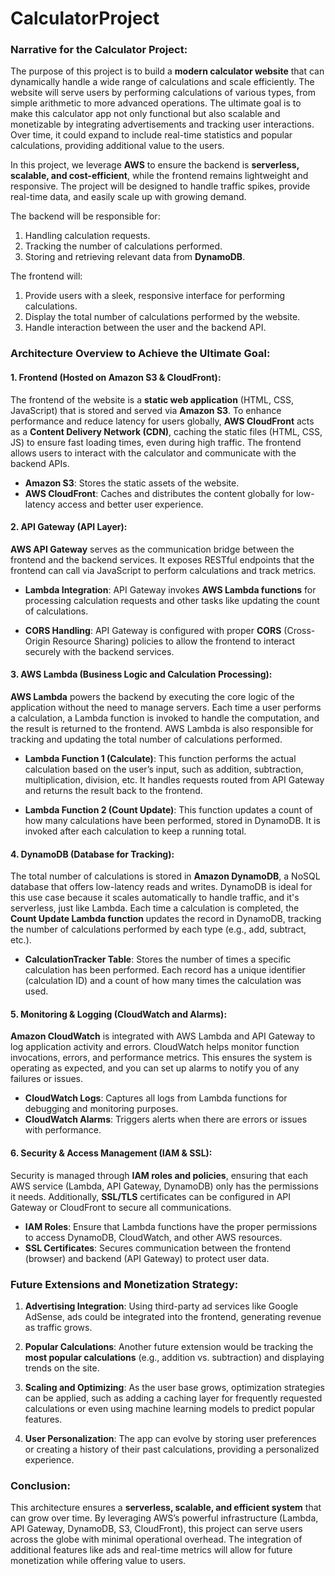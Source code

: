# CalculatorProject

### **Narrative for the Calculator Project:**

The purpose of this project is to build a **modern calculator website** that can dynamically handle a wide range of calculations and scale efficiently. The website will serve users by performing calculations of various types, from simple arithmetic to more advanced operations. The ultimate goal is to make this calculator app not only functional but also scalable and monetizable by integrating advertisements and tracking user interactions. Over time, it could expand to include real-time statistics and popular calculations, providing additional value to the users.

In this project, we leverage **AWS** to ensure the backend is **serverless, scalable, and cost-efficient**, while the frontend remains lightweight and responsive. The project will be designed to handle traffic spikes, provide real-time data, and easily scale up with growing demand.

The backend will be responsible for:
1. Handling calculation requests.
2. Tracking the number of calculations performed.
3. Storing and retrieving relevant data from **DynamoDB**.

The frontend will:
1. Provide users with a sleek, responsive interface for performing calculations.
2. Display the total number of calculations performed by the website.
3. Handle interaction between the user and the backend API.

### **Architecture Overview to Achieve the Ultimate Goal:**

#### **1. Frontend (Hosted on Amazon S3 & CloudFront):**
The frontend of the website is a **static web application** (HTML, CSS, JavaScript) that is stored and served via **Amazon S3**. To enhance performance and reduce latency for users globally, **AWS CloudFront** acts as a **Content Delivery Network (CDN)**, caching the static files (HTML, CSS, JS) to ensure fast loading times, even during high traffic. The frontend allows users to interact with the calculator and communicate with the backend APIs.

- **Amazon S3**: Stores the static assets of the website.
- **AWS CloudFront**: Caches and distributes the content globally for low-latency access and better user experience.

#### **2. API Gateway (API Layer):**
**AWS API Gateway** serves as the communication bridge between the frontend and the backend services. It exposes RESTful endpoints that the frontend can call via JavaScript to perform calculations and track metrics.

- **Lambda Integration**: API Gateway invokes **AWS Lambda functions** for processing calculation requests and other tasks like updating the count of calculations.

- **CORS Handling**: API Gateway is configured with proper **CORS** (Cross-Origin Resource Sharing) policies to allow the frontend to interact securely with the backend services.

#### **3. AWS Lambda (Business Logic and Calculation Processing):**
**AWS Lambda** powers the backend by executing the core logic of the application without the need to manage servers. Each time a user performs a calculation, a Lambda function is invoked to handle the computation, and the result is returned to the frontend. AWS Lambda is also responsible for tracking and updating the total number of calculations performed.

- **Lambda Function 1 (Calculate)**: This function performs the actual calculation based on the user’s input, such as addition, subtraction, multiplication, division, etc. It handles requests routed from API Gateway and returns the result back to the frontend.

- **Lambda Function 2 (Count Update)**: This function updates a count of how many calculations have been performed, stored in DynamoDB. It is invoked after each calculation to keep a running total.

#### **4. DynamoDB (Database for Tracking):**
The total number of calculations is stored in **Amazon DynamoDB**, a NoSQL database that offers low-latency reads and writes. DynamoDB is ideal for this use case because it scales automatically to handle traffic, and it's serverless, just like Lambda. Each time a calculation is completed, the **Count Update Lambda function** updates the record in DynamoDB, tracking the number of calculations performed by each type (e.g., add, subtract, etc.).

- **CalculationTracker Table**: Stores the number of times a specific calculation has been performed. Each record has a unique identifier (calculation ID) and a count of how many times the calculation was used.

#### **5. Monitoring & Logging (CloudWatch and Alarms):**
**Amazon CloudWatch** is integrated with AWS Lambda and API Gateway to log application activity and errors. CloudWatch helps monitor function invocations, errors, and performance metrics. This ensures the system is operating as expected, and you can set up alarms to notify you of any failures or issues.

- **CloudWatch Logs**: Captures all logs from Lambda functions for debugging and monitoring purposes.
- **CloudWatch Alarms**: Triggers alerts when there are errors or issues with performance.

#### **6. Security & Access Management (IAM & SSL):**
Security is managed through **IAM roles and policies**, ensuring that each AWS service (Lambda, API Gateway, DynamoDB) only has the permissions it needs. Additionally, **SSL/TLS** certificates can be configured in API Gateway or CloudFront to secure all communications.

- **IAM Roles**: Ensure that Lambda functions have the proper permissions to access DynamoDB, CloudWatch, and other AWS resources.
- **SSL Certificates**: Secures communication between the frontend (browser) and backend (API Gateway) to protect user data.

### **Future Extensions and Monetization Strategy:**
1. **Advertising Integration**: Using third-party ad services like Google AdSense, ads could be integrated into the frontend, generating revenue as traffic grows.
   
2. **Popular Calculations**: Another future extension would be tracking the **most popular calculations** (e.g., addition vs. subtraction) and displaying trends on the site.
   
3. **Scaling and Optimizing**: As the user base grows, optimization strategies can be applied, such as adding a caching layer for frequently requested calculations or even using machine learning models to predict popular features.

4. **User Personalization**: The app can evolve by storing user preferences or creating a history of their past calculations, providing a personalized experience.

### **Conclusion:**
This architecture ensures a **serverless, scalable, and efficient system** that can grow over time. By leveraging AWS’s powerful infrastructure (Lambda, API Gateway, DynamoDB, S3, CloudFront), this project can serve users across the globe with minimal operational overhead. The integration of additional features like ads and real-time metrics will allow for future monetization while offering value to users.
